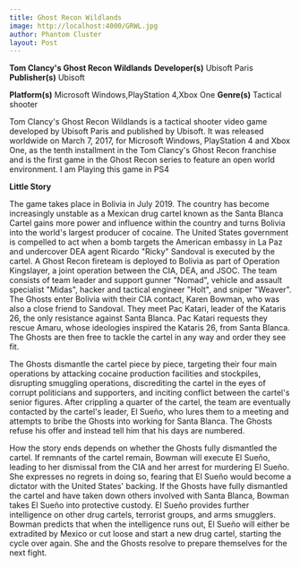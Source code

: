 ```yaml
---
title: Ghost Recon Wildlands
image: http://localhost:4000/GRWL.jpg
author: Phantom Cluster
layout: Post
---
```


**Tom Clancy's Ghost Recon Wildlands**
**Developer(s)**	Ubisoft Paris
**Publisher(s)**	Ubisoft

**Platform(s)**	Microsoft Windows,PlayStation 4,Xbox One
**Genre(s)**	Tactical shooter

Tom Clancy's Ghost Recon Wildlands is a tactical shooter video game developed by Ubisoft Paris and published by Ubisoft. It was released worldwide on March 7, 2017, for Microsoft Windows, PlayStation 4 and Xbox One, as the tenth installment in the Tom Clancy's Ghost Recon franchise and is the first game in the Ghost Recon series to feature an open world environment. I am Playing this game in PS4

**Little Story**

The game takes place in Bolivia in July 2019. The country has become increasingly unstable as a Mexican drug cartel known as the Santa Blanca Cartel gains more power and influence within the country and turns Bolivia into the world's largest producer of cocaine. The United States government is compelled to act when a bomb targets the American embassy in La Paz and undercover DEA agent Ricardo "Ricky" Sandoval is executed by the cartel. A Ghost Recon fireteam is deployed to Bolivia as part of Operation Kingslayer, a joint operation between the CIA, DEA, and JSOC. The team consists of team leader and support gunner "Nomad", vehicle and assault specialist "Midas", hacker and tactical engineer "Holt", and sniper "Weaver". The Ghosts enter Bolivia with their CIA contact, Karen Bowman, who was also a close friend to Sandoval. They meet Pac Katari, leader of the Kataris 26, the only resistance against Santa Blanca. Pac Katari requests they rescue Amaru, whose ideologies inspired the Kataris 26, from Santa Blanca. The Ghosts are then free to tackle the cartel in any way and order they see fit.

The Ghosts dismantle the cartel piece by piece, targeting their four main operations by attacking cocaine production facilities and stockpiles, disrupting smuggling operations, discrediting the cartel in the eyes of corrupt politicians and supporters, and inciting conflict between the cartel's senior figures. After crippling a quarter of the cartel, the team are eventually contacted by the cartel's leader, El Sueño, who lures them to a meeting and attempts to bribe the Ghosts into working for Santa Blanca. The Ghosts refuse his offer and instead tell him that his days are numbered.

How the story ends depends on whether the Ghosts fully dismantled the cartel. If remnants of the cartel remain, Bowman will execute El Sueño, leading to her dismissal from the CIA and her arrest for murdering El Sueño. She expresses no regrets in doing so, fearing that El Sueño would become a dictator with the United States' backing. If the Ghosts have fully dismantled the cartel and have taken down others involved with Santa Blanca, Bowman takes El Sueño into protective custody. El Sueño provides further intelligence on other drug cartels, terrorist groups, and arms smugglers. Bowman predicts that when the intelligence runs out, El Sueño will either be extradited by Mexico or cut loose and start a new drug cartel, starting the cycle over again. She and the Ghosts resolve to prepare themselves for the next fight.
